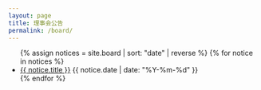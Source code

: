 ```yaml
---
layout: page
title: 理事会公告
permalink: /board/
---
```


<ul>
  {% assign notices = site.board | sort: "date" | reverse %}
  {% for notice in notices %}
    <li>
      <a href="{{ notice.url }}">{{ notice.title }}</a>
      <span>{{ notice.date | date: "%Y-%m-%d" }}</span>
    </li>
  {% endfor %}
</ul> 